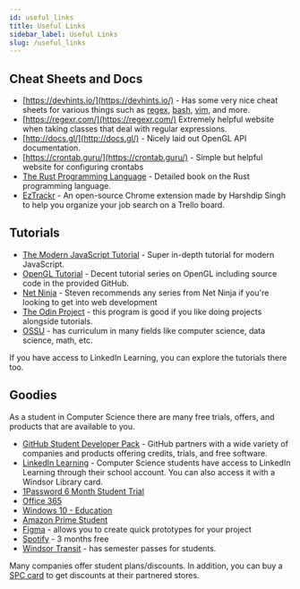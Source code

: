 ```yaml
---
id: useful_links
title: Useful Links
sidebar_label: Useful Links
slug: /useful_links
---
```


## Cheat Sheets and Docs

-   [https://devhints.io/](https://devhints.io/) - Has some very nice cheat sheets for various things such as [regex](https://devhints.io/regexp), [bash](https://devhints.io/bash), [vim](https://devhints.io/vim), and more.
-   [https://regexr.com/](https://regexr.com/) Extremely helpful website when taking classes that deal with regular expressions.
-   [http://docs.gl/](http://docs.gl/) - Nicely laid out OpenGL API documentation.
-   [https://crontab.guru/](https://crontab.guru/) - Simple but helpful website for configuring crontabs
-   [The Rust Programming Language](https://doc.rust-lang.org/book/) - Detailed book on the Rust programming language.
-   [EzTrackr](https://chrome.google.com/webstore/detail/eztrackr/kdpbamlhffmfbgglmaedhopenkpgkfdg) - An open-source Chrome extension made by Harshdip Singh to help you organize your job search on a Trello board.

## Tutorials

-   [The Modern JavaScript Tutorial](https://javascript.info/) - Super in-depth tutorial for modern JavaScript.
-   [OpenGL Tutorial](http://www.opengl-tutorial.org/) - Decent tutorial series on OpenGL including source code in the provided GitHub.
-   [Net Ninja](https://www.youtube.com/channel/UCW5YeuERMmlnqo4oq8vwUpg) - Steven recommends any series from Net Ninja if you're looking to get into web development
-   [The Odin Project](https://www.theodinproject.com/) - this program is good if you like doing projects alongside tutorials.
-   [OSSU](https://github.com/ossu) - has curriculum in many fields like computer science, data science, math, etc.

If you have access to LinkedIn Learning, you can explore the tutorials there too.

## Goodies

As a student in Computer Science there are many free trials, offers, and products that are available to you.

-   [GitHub Student Developer Pack](https://education.github.com/pack) - GitHub partners with a wide variety of companies and products offering credits, trials, and free software.
-   [LinkedIn Learning](https://www.linkedin.com/learning/) - Computer Science students have access to LinkedIn Learning through their school account. You can also access it with a Windsor Library card.
-   [1Password 6 Month Student Trial](https://www.studentappcentre.com/discounts/1password)
-   [Office 365](https://www.microsoft.com/en-ca/education/products/office)
-   [Windows 10 - Education](https://www.uwindsor.ca/itservices/getting-started-students)
-   [Amazon Prime Student](https://www.amazon.com/amazonprime?_encoding=UTF8&%2AVersion%2A=1&%2Aentries%2A=0&planOptimizationId=WLPStudentMonthlyEligiblePlans&primeCampaignId=studentWlpPrimeRedir&ref_=st_wlp_pr_redir)
-   [Figma](https://www.figma.com/education/) - allows you to create quick prototypes for your project
-   [Spotify](https://www.spotify.com/ca-en/student/) - 3 months free
-   [Windsor Transit](https://www.citywindsor.ca/residents/transitwindsor/Fares/Pages/Fares.aspx) - has semester passes for students.

Many companies offer student plans/discounts. In addition, you can buy a [SPC card](https://www.spccard.ca/landing) to get discounts at their partnered stores.
